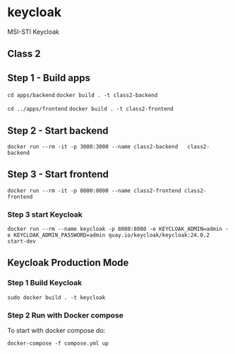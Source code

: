 # keycloak
 MSI-STI Keycloak



## Class 2

## Step 1 - Build apps

```cd apps/backend```
```docker build . -t class2-backend```

```cd ../apps/frontend```
```docker build . -t class2-frontend```


## Step 2 - Start backend

```docker run --rm -it -p 3000:3000 --name class2-backend   class2-backend```


## Step 3 - Start frontend

```docker run --rm -it -p 8000:8000 --name class2-frontend class2-frontend```


### Step 3 start Keycloak
```docker run --rm --name keycloak -p 8080:8080 -e KEYCLOAK_ADMIN=admin -e KEYCLOAK_ADMIN_PASSWORD=admin quay.io/keycloak/keycloak:24.0.2  start-dev```



## Keycloak Production Mode

### Step 1 Build Keycloak 
```sudo docker build . -t keycloak```

### Step 2 Run with Docker compose
To start with docker compose do:

```docker-compose -f compose.yml up```